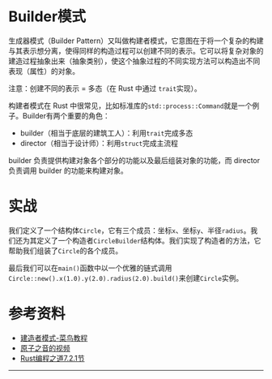 # Builder模式

生成器模式（Builder Pattern）又叫做构建者模式，它意图在于将一个复杂的构建与其表示想分离，使得同样的构造过程可以创建不同的表示。它可以将复杂对象的建造过程抽象出来（抽象类别），使这个抽象过程的不同实现方法可以构造出不同表现（属性）的对象。

注意：创建不同的表示 = 多态（在 Rust 中通过 `trait`实现）。

构建者模式在 Rust 中很常见，比如标准库的`std::process::Command`就是一个例子。Builder有两个重要的角色：

- builder（相当于底层的建筑工人）：利用`trait`完成多态
- director（相当于设计师）：利用`struct`完成主流程

builder 负责提供构建对象各个部分的功能以及最后组装对象的功能，而 director 负责调用 builder 的功能来构建对象。

# 实战

我们定义了一个结构体`Circle`，它有三个成员：坐标`x`、坐标`y`、半径`radius`。我们还为其定义了一个构造者`CircleBuilder`结构体。我们实现了构造者的方法，它帮助我们组装了`Circle`的各个成员。

最后我们可以在`main()`函数中以一个优雅的链式调用`Circle::new().x(1.0).y(2.0).radius(2.0).build()`来创建`Circle`实例。

# 参考资料

- [建造者模式-菜鸟教程](https://www.runoob.com/design-pattern/builder-pattern.html)
- [原子之音的视频](https://www.bilibili.com/video/BV1bQ4y1R7wx?spm_id_from=333.999.0.0)
- [Rust编程之道7.2.1节](http://product.dangdang.com/26475568.html)

---
